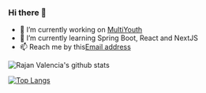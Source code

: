 ### Hi there 👋

- 🔭 I’m currently working on [MultiYouth](http://multiyouth.com)
- 🌱 I’m currently learning Spring Boot, React and NextJS
- 📫 Reach me by this[Email address](mailto:rajanvalencia@au.com)

![Rajan Valencia's github stats](https://github-readme-stats.vercel.app/api?username=rajanvalencia&count_private=true&show_icons=true&theme=monokai)

[![Top Langs](https://github-readme-stats.vercel.app/api/top-langs/?username=rajanvalencia&layout=compact&count_private=true&show_icons=true&theme=monokai)](https://github.com/anuraghazra/github-readme-stats)
